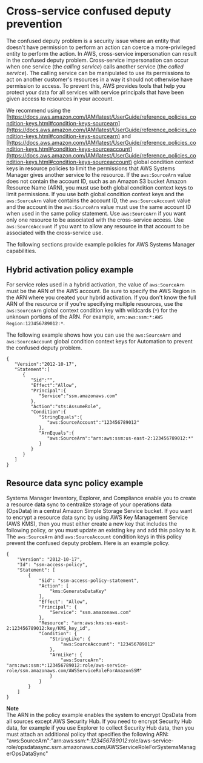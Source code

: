 # Cross\-service confused deputy prevention<a name="cross-service-confused-deputy-prevention"></a>

The confused deputy problem is a security issue where an entity that doesn't have permission to perform an action can coerce a more\-privileged entity to perform the action\. In AWS, cross\-service impersonation can result in the confused deputy problem\. Cross\-service impersonation can occur when one service \(the *calling service*\) calls another service \(the *called service*\)\. The calling service can be manipulated to use its permissions to act on another customer's resources in a way it should not otherwise have permission to access\. To prevent this, AWS provides tools that help you protect your data for all services with service principals that have been given access to resources in your account\. 

We recommend using the [https://docs.aws.amazon.com/IAM/latest/UserGuide/reference_policies_condition-keys.html#condition-keys-sourcearn](https://docs.aws.amazon.com/IAM/latest/UserGuide/reference_policies_condition-keys.html#condition-keys-sourcearn) and [https://docs.aws.amazon.com/IAM/latest/UserGuide/reference_policies_condition-keys.html#condition-keys-sourceaccount](https://docs.aws.amazon.com/IAM/latest/UserGuide/reference_policies_condition-keys.html#condition-keys-sourceaccount) global condition context keys in resource policies to limit the permissions that AWS Systems Manager gives another service to the resource\. If the `aws:SourceArn` value does not contain the account ID, such as an Amazon S3 bucket Amazon Resource Name \(ARN\), you must use both global condition context keys to limit permissions\. If you use both global condition context keys and the `aws:SourceArn` value contains the account ID, the `aws:SourceAccount` value and the account in the `aws:SourceArn` value must use the same account ID when used in the same policy statement\. Use `aws:SourceArn` if you want only one resource to be associated with the cross\-service access\. Use `aws:SourceAccount` if you want to allow any resource in that account to be associated with the cross\-service use\.

The following sections provide example policies for AWS Systems Manager capabilities\.

## Hybrid activation policy example<a name="cross-service-confused-deputy-prevention-hybrid"></a>

For service roles used in a hybrid activation, the value of `aws:SourceArn` must be the ARN of the AWS account\. Be sure to specify the AWS Region in the ARN where you created your hybrid activation\. If you don't know the full ARN of the resource or if you're specifying multiple resources, use the `aws:SourceArn` global context condition key with wildcards \(`*`\) for the unknown portions of the ARN\. For example, `arn:aws:ssm:*:AWS Region:123456789012:*`\.

The following example shows how you can use the `aws:SourceArn` and `aws:SourceAccount` global condition context keys for Automation to prevent the confused deputy problem\.

```
{
   "Version":"2012-10-17",
   "Statement":[
      {
         "Sid":"",
         "Effect":"Allow",
         "Principal":{
            "Service":"ssm.amazonaws.com"
         },
         "Action":"sts:AssumeRole",
         "Condition":{
            "StringEquals":{
               "aws:SourceAccount":"123456789012"
            },
            "ArnEquals":{
               "aws:SourceArn":"arn:aws:ssm:us-east-2:123456789012:*"
            }
         }
      }
   ]
}
```

## Resource data sync policy example<a name="cross-service-confused-deputy-prevention-rds"></a>

Systems Manager Inventory, Explorer, and Compliance enable you to create a resource data sync to centralize storage of your operations data \(OpsData\) in a central Amazon Simple Storage Service bucket\. If you want to encrypt a resource data sync by using AWS Key Management Service \(AWS KMS\), then you must either create a new key that includes the following policy, or you must update an existing key and add this policy to it\. The `aws:SourceArn` and `aws:SourceAccount` condition keys in this policy prevent the confused deputy problem\. Here is an example policy\.

```
{
    "Version": "2012-10-17",
    "Id": "ssm-access-policy",
    "Statement": [
        {
            "Sid": "ssm-access-policy-statement",
            "Action": [
                "kms:GenerateDataKey"
            ],
            "Effect": "Allow",
            "Principal": {
                "Service": "ssm.amazonaws.com"
            },
            "Resource": "arn:aws:kms:us-east-2:123456789012:key/KMS_key_id",
            "Condition": {
                "StringLike": {
                    "aws:SourceAccount": "123456789012"
                },
                "ArnLike": {
                    "aws:SourceArn": "arn:aws:ssm:*:123456789012:role/aws-service-role/ssm.amazonaws.com/AWSServiceRoleForAmazonSSM"
                }
            }
        }
    ]
}
```

**Note**  
The ARN in the policy example enables the system to encrypt OpsData from all sources except AWS Security Hub\. If you need to encrypt Security Hub data, for example if you use Explorer to collect Security Hub data, then you must attach an additional policy that specifies the following ARN:  
"aws:SourceArn":"arn:aws:ssm:\*:*123456789012*:role/aws\-service\-role/opsdatasync\.ssm\.amazonaws\.com/AWSServiceRoleForSystemsManagerOpsDataSync" 